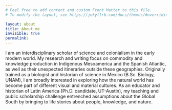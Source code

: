 ```yaml
---
# Feel free to add content and custom Front Matter to this file.
# To modify the layout, see https://jekyllrb.com/docs/themes/#overriding-theme-defaults

layout: about
title: About me
invisible: true
permalink: 
---
```

I am an interdisciplinary scholar of science and colonialism in the early modern world. My research and writing focus on commodity and knowledge production in Indigenous Mesoamerica and the Spanish Atlantic, as well as their unexpected itineraries outside these geographies. Originally trained as a biologist and historian of science in Mexico (B.Sc. Biology, UNAM), I am broadly interested in exploring how the natural world has become part of different visual and material cultures. As an educator and historian of Latin America (Ph.D. candidate, UT-Austin), my teaching and public scholarship challenge entrenched assumptions about the Global South by bringing to life stories about people, knowledge, and nature. 


